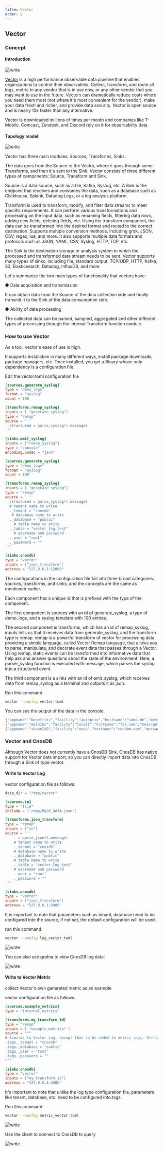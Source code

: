 ```yaml
---
title: Vector
order: 2
---
```


## Vector

### Concept

#### Introduction

![write](../../../../.vuepress/public/_static/img/vector_concept.png)

[Vector](https://github.com/vectordotdev/vector) is a high performance observable data pipeline that enables organizations to control their observables. Collect, transform, and route all logs, metric to any vendor that is in use now, or any other vendor that you may want to use in the future. Vectors can dramatically reduce costs where you need them most (not where it's most convenient for the vendor), make your data fresh and richer, and provide data security. Vector is open source and is nearly 10x faster than any alternative.

Vector is downloaded millions of times per month and companies like T-Mobile, Comcast, Zendesk, and Discord rely on it for observability data.


#### Topology model

![write](../../../../.vuepress/public/_static/img/vector_topology.png)

Vector has three main modules: Sources, Transforms, Sinks.

The data goes from the Source to the Vector, where it goes through some Transforms, and then it's sent to the Sink. Vector consists of three different types of components: Source, Transform and Sink.

Source is a data source, such as a file, Kafka, Syslog, etc. A Sink is the endpoint that receives and consumes the data, such as a database such as Clickhouse, Splank, Datadog Logs, or a log analysis platform.

Transform is used to transform, modify, and filter data streams to meet specific requirements. It can perform various transformations and processing on the input data, such as renaming fields, filtering data rows, adding new fields, deleting fields, etc. Using the transform component, the data can be transformed into the desired format and routed to the correct destination. Supports multiple conversion methods, including grok, JSON, CSV, regex, lua, and more. It also supports multiple data formats and protocols such as JSON, YAML, CSV, Syslog, HTTP, TCP, etc.

The Sink is the destination storage or analysis system to which the processed and transformed data stream needs to be sent. Vector supports many types of sinks, including file, standard output, TCP/UDP, HTTP, Kafka, S3, Elasticsearch, Datadog, InfluxDB, and more

Let's summarize the two main types of functionality that vectors have:

● Data acquisition and transmission

It can obtain data from the Source of the data collection side and finally transmit it to the Sink of the data consumption side.

● Ability of data processing

The collected data can be parsed, sampled, aggregated and other different types of processing through the internal Transform function module.

### How to use Vector

As a tool, vector's ease of use is high.

It supports installation in many different ways, install package downloads, package managers, etc. Once installed, you get a Binary whose only dependency is a configuration file.

Edit the vector.toml configuration file

```toml
[sources.generate_syslog]
type = "demo_logs"
format = "syslog"
count = 100

[transforms.remap_syslog]
inputs = [ "generate_syslog"]
type = "remap"
source = '''
  structured = parse_syslog!(.message)
'''

[sinks.emit_syslog]
inputs = ["remap_syslog"]
type = "console"
encoding.codec = "json"

[sources.generate_syslog]
type = "demo_logs"
format = "syslog"
count = 100

[transforms.remap_syslog]
inputs = [ "generate_syslog"]
type = "remap"
source = '''
  structured = parse_syslog!(.message)
  # tenant name to write
  ._tenant = "cnosdb"
   # database name to write
  ._database = "public"
    # table name to write
  ._table = "vector_log_test"
    # username and password
  ._user = "root"
  ._password = ""
'''

[sinks.cnosdb]
type = "vector"
inputs = ["json_transform"]
address = "127.0.0.1:12006"
```

The configurations in the configuration file fall into three broad categories: sources, transforms, and sinks, and the concepts are the same as mentioned earlier.

Each component has a unique id that is prefixed with the type of the component.

The first component is sources with an id of generate_syslog, a type of demo_logs, and a syslog template with 100 entries.

The second component is transforms, which has an id of remap_syslog, inputs tells us that it receives data from generate_syslog, and the transform type is remap. remap is a powerful transform of vector for processing data, providing a simple language, called Vector Remap language, that allows you to parse, manipulate, and decorate event data that passes through a Vector. Using remap, static events can be transformed into informative data that help ask and answer questions about the state of the environment. Here, a parser_syslog function is executed with message, which parses the syslog into a structured event.

The third component is a sinks with an id of emit_syslog, which receives data from remap_syslog as a terminal and outputs it as json.

Run this command:

```bash
vector --config vector.toml
```

You can see the output of the data in the console:

```bash
{"appname":"benefritz","facility":"authpriv","hostname":"some.de","message":"We're gonna need a bigger boat","msgid":"ID191","procid":9473,"severity":"crit","timestamp":"2021-01-20T19:38:55.329Z"}
{"appname":"meln1ks","facility":"local1","hostname":"for.com","message":"Take a breath, let it go, walk away","msgid":"ID451","procid":484,"severity":"debug","timestamp":"2021-01-20T19:38:55.329Z"}
{"appname":"shaneIxD","facility":"uucp","hostname":"random.com","message":"A bug was encountered but not in Vector, which doesn't have bugs","msgid":"ID428","procid":3093,"severity":"alert","timestamp":"2021-01-20T19:38:55.329Z"}
```

### Vector and CnosDB

Although Vector does not currently have a CnosDB Sink, CnosDB has native support for Vector data import, so you can directly import data into CnosDB through a Sink of type vector.

#### Write to Vector Log

vector configuration file as follows:

```toml
data_dir = "/tmp/vector"

[sources.in]
type = "file"
include = ["/tmp/MOCK_DATA.json"]

[transforms.json_transform]
type = "remap"
inputs = ["in"]
source = '''
    . = parse_json!(.message)
    # tenant name to write
    ._tenant = "cnosdb"
    # database name to write
    ._database = "public"
    # table name to write
    ._table = "vector_log_test"
    # username and password
    ._user = "root"
    ._password = ""
'''

[sinks.cnosdb]
type = "vector"
inputs = ["json_transform"]
address = "127.0.0.1:8906"
```
It is important to note that parameters such as tenant, database need to be configured into the source, if not set, the default configuration will be used.

run this command:

```bash
vector --config log_vector.toml
```

![write](../../../../.vuepress/public/_static/img/vector_log_output.png)

You can also use grafna to view CnosDB log data:

![write](../../../../.vuepress/public/_static/img/vector_grafana_log_output.png)


#### Write to Vector Metric

collect Vector's own generated metric as an example

vector configuration file as follows:

```toml
[sources.example_metrics]
type = "internal_metrics"

[transforms.my_transform_id]
type = "remap"
inputs = [ "example_metrics" ]
source = """
# Similar to Vector Log, except that to be added to metric tags, the table is written with the metric name and namespace (namespace.name), so we don't need to specify the table name
.tags._tenant = "cnosdb"
.tags._database = "public"
.tags._user = "root"
.tags._password = ""
"""

[sinks.cnosdb]
type = "vector"
inputs = ["my_transform_id"]
address = "127.0.0.1:8906"
```
It's important to note that unlike the log type configuration file, parameters like tenant, database, etc. need to be configured into.tags.

Run this command:

```bash
vector --config metric_vector.toml
```
![write](../../../../.vuepress/public/_static/img/vector_metric.png)

Use the client to connect to CnosDB to query

![write](../../../../.vuepress/public/_static/img/vector_metric_output.png)